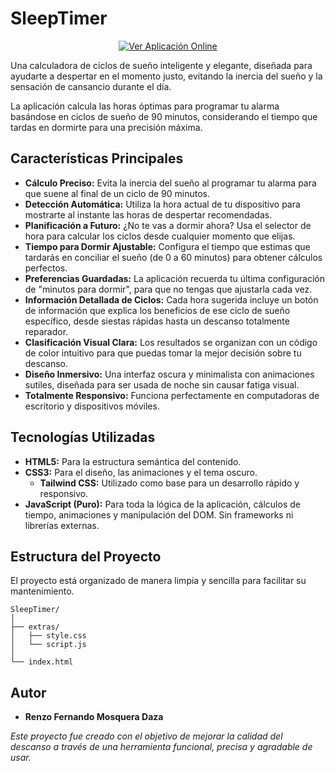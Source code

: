 # **SleepTimer**

<p align="center">
  <a href="https://renzofernando.github.io/SleepTimer/" target="_blank">
    <img src="https://img.shields.io/badge/Ver_Aplicación-Online-30b6c4?style=for-the-badge&logo=clock&logoColor=white" alt="Ver Aplicación Online">
  </a>
</p>

Una calculadora de ciclos de sueño inteligente y elegante, diseñada para ayudarte a despertar en el momento justo, evitando la inercia del sueño y la sensación de cansancio durante el día.

La aplicación calcula las horas óptimas para programar tu alarma basándose en ciclos de sueño de 90 minutos, considerando el tiempo que tardas en dormirte para una precisión máxima.

## **Características Principales**

* **Cálculo Preciso:** Evita la inercia del sueño al programar tu alarma para que suene al final de un ciclo de 90 minutos.
* **Detección Automática:** Utiliza la hora actual de tu dispositivo para mostrarte al instante las horas de despertar recomendadas.
* **Planificación a Futuro:** ¿No te vas a dormir ahora? Usa el selector de hora para calcular los ciclos desde cualquier momento que elijas.
* **Tiempo para Dormir Ajustable:** Configura el tiempo que estimas que tardarás en conciliar el sueño (de 0 a 60 minutos) para obtener cálculos perfectos.
* **Preferencias Guardadas:** La aplicación recuerda tu última configuración de "minutos para dormir", para que no tengas que ajustarla cada vez.
* **Información Detallada de Ciclos:** Cada hora sugerida incluye un botón de información que explica los beneficios de ese ciclo de sueño específico, desde siestas rápidas hasta un descanso totalmente reparador.
* **Clasificación Visual Clara:** Los resultados se organizan con un código de color intuitivo para que puedas tomar la mejor decisión sobre tu descanso.
* **Diseño Inmersivo:** Una interfaz oscura y minimalista con animaciones sutiles, diseñada para ser usada de noche sin causar fatiga visual.
* **Totalmente Responsivo:** Funciona perfectamente en computadoras de escritorio y dispositivos móviles.

## **Tecnologías Utilizadas**

* **HTML5:** Para la estructura semántica del contenido.
* **CSS3:** Para el diseño, las animaciones y el tema oscuro.
    * **Tailwind CSS:** Utilizado como base para un desarrollo rápido y responsivo.
* **JavaScript (Puro):** Para toda la lógica de la aplicación, cálculos de tiempo, animaciones y manipulación del DOM. Sin frameworks ni librerías externas.

## **Estructura del Proyecto**

El proyecto está organizado de manera limpia y sencilla para facilitar su mantenimiento.

```
SleepTimer/
│
├── extras/
│   ├── style.css
│   └── script.js
│
└── index.html
```

## **Autor**

* **Renzo Fernando Mosquera Daza**

*Este proyecto fue creado con el objetivo de mejorar la calidad del descanso a través de una herramienta funcional, precisa y agradable de usar.*

